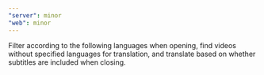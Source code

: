 ```yaml
---
"server": minor
"web": minor
---
```


Filter according to the following languages when opening, find videos without specified languages for translation, and translate based on whether subtitles are included when closing.
